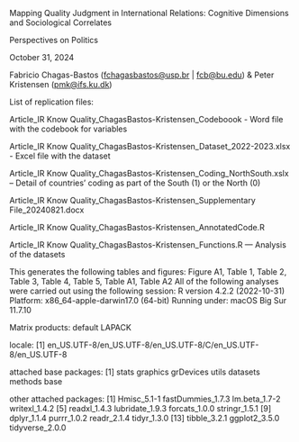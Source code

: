 Mapping Quality Judgment in International Relations: Cognitive Dimensions and Sociological Correlates

Perspectives on Politics

October 31, 2024

Fabricio Chagas-Bastos (fchagasbastos@usp.br | fcb@bu.edu) & Peter Kristensen (pmk@ifs.ku.dk)

List of replication files:

Article_IR Know Quality_ChagasBastos-Kristensen_Codeboook - Word file with the codebook for variables

Article_IR Know Quality_ChagasBastos-Kristensen_Dataset_2022-2023.xlsx - Excel file with the dataset

Article_IR Know Quality_ChagasBastos-Kristensen_Coding_NorthSouth.xslx – Detail of countries’ coding as part of the South (1) or the North (0)

Article_IR Know Quality_ChagasBastos-Kristensen_Supplementary File_20240821.docx

Article_IR Know Quality_ChagasBastos-Kristensen_AnnotatedCode.R

Article_IR Know Quality_ChagasBastos-Kristensen_Functions.R — Analysis of the datasets

This generates the following tables and figures: Figure A1, Table 1, Table 2, Table 3, Table 4, Table 5, Table A1, Table A2
All of the following analyses were carried out using the following session: R version 4.2.2 (2022-10-31) Platform: x86_64-apple-darwin17.0 (64-bit) Running under: macOS Big Sur 11.7.10

Matrix products: default LAPACK

locale: [1] en_US.UTF-8/en_US.UTF-8/en_US.UTF-8/C/en_US.UTF-8/en_US.UTF-8

attached base packages: [1] stats graphics grDevices utils datasets methods base

other attached packages:
[1] Hmisc_5.1-1 fastDummies_1.7.3 lm.beta_1.7-2 writexl_1.4.2
[5] readxl_1.4.3 lubridate_1.9.3 forcats_1.0.0 stringr_1.5.1
[9] dplyr_1.1.4 purrr_1.0.2 readr_2.1.4 tidyr_1.3.0
[13] tibble_3.2.1 ggplot2_3.5.0 tidyverse_2.0.0
